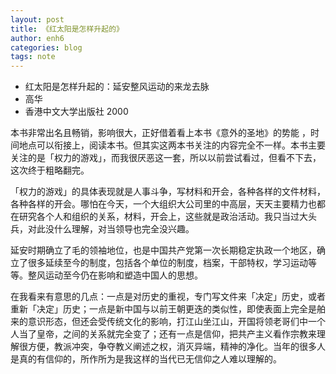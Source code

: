 ```yaml
---
layout: post
title: 《红太阳是怎样升起的》
author: enh6
categories: blog
tags: note
---
```


- 红太阳是怎样升起的：延安整风运动的来龙去脉
- 高华
- 香港中文大学出版社 2000

本书非常出名且畅销，影响很大，正好借着看上本书《意外的圣地》的势能 ，时间地点可以衔接上，阅读本书。但其实这两本书关注的内容完全不一样。本书主要关注的是「权力的游戏」，而我很厌恶这一套，所以以前尝试看过，但看不下去，这次终于粗略翻完。

「权力的游戏」的具体表现就是人事斗争，写材料和开会，各种各样的文件材料，各种各样的开会。哪怕在今天，一个大组织大公司里的中高层，天天主要精力也都在研究各个人和组织的关系，材料，开会上，这些就是政治活动。我只当过大头兵，对此没什么理解，对当领导也完全没兴趣。

延安时期确立了毛的领袖地位，也是中国共产党第一次长期稳定执政一个地区，确立了很多延续至今的制度，包括各个单位的制度，档案，干部特权，学习运动等等。整风运动至今仍在影响和塑造中国人的思想。

在我看来有意思的几点：一点是对历史的重视，专门写文件来「决定」历史，或者重新「决定」历史；一点是新中国与以前王朝更迭的类似性，即使表面上完全是舶来的意识形态，但还会受传统文化的影响，打江山坐江山，开国将领老哥们中一个人当了皇帝，之间的关系就完全变了；还有一点是信仰，把共产主义看作宗教来理解很方便，教派冲突，争夺教义阐述之权，消灭异端，精神的净化。当年的很多人是真的有信仰的，所作所为是我这样的当代已无信仰之人难以理解的。

